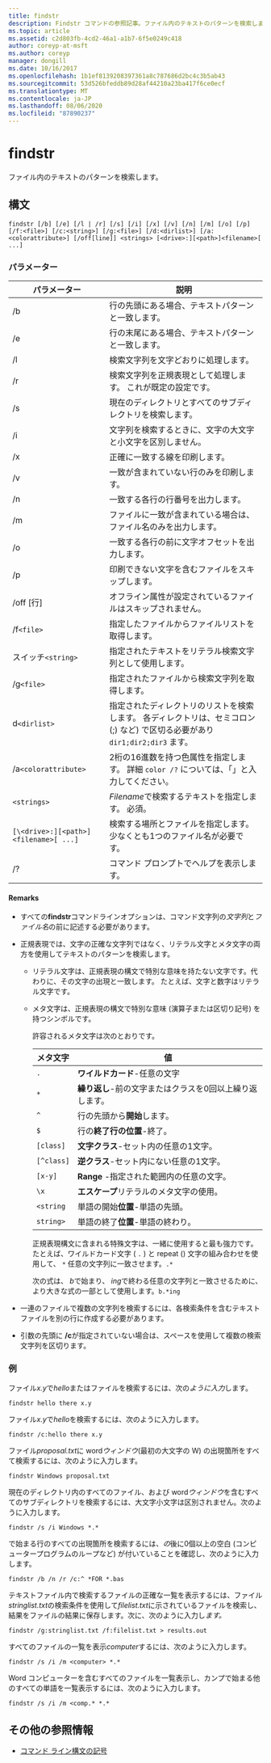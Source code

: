 ```yaml
---
title: findstr
description: Findstr コマンドの参照記事。ファイル内のテキストのパターンを検索します。
ms.topic: article
ms.assetid: c2d803fb-4cd2-46a1-a1b7-6f5e0249c418
author: coreyp-at-msft
ms.author: coreyp
manager: dongill
ms.date: 10/16/2017
ms.openlocfilehash: 1b1ef8139208397361a8c787686d2bc4c3b5ab43
ms.sourcegitcommit: 53d526bfeddb89d28af44210a23ba417f6ce0ecf
ms.translationtype: MT
ms.contentlocale: ja-JP
ms.lasthandoff: 08/06/2020
ms.locfileid: "87890237"
---
```

# <a name="findstr"></a>findstr

ファイル内のテキストのパターンを検索します。

## <a name="syntax"></a>構文

```
findstr [/b] [/e] [/l | /r] [/s] [/i] [/x] [/v] [/n] [/m] [/o] [/p] [/f:<file>] [/c:<string>] [/g:<file>] [/d:<dirlist>] [/a:<colorattribute>] [/off[line]] <strings> [<drive>:][<path>]<filename>[ ...]
```

### <a name="parameters"></a>パラメーター

| パラメーター | 説明 |
| --------- | ----------- |
| /b | 行の先頭にある場合、テキストパターンと一致します。 |
| /e | 行の末尾にある場合、テキストパターンと一致します。 |
| /l | 検索文字列を文字どおりに処理します。 |
| /r | 検索文字列を正規表現として処理します。 これが既定の設定です。 |
| /s | 現在のディレクトリとすべてのサブディレクトリを検索します。 |
| /i | 文字列を検索するときに、文字の大文字と小文字を区別しません。 |
| /x | 正確に一致する線を印刷します。 |
| /v | 一致が含まれていない行のみを印刷します。 |
| /n | 一致する各行の行番号を出力します。 |
| /m | ファイルに一致が含まれている場合は、ファイル名のみを出力します。 |
| /o | 一致する各行の前に文字オフセットを出力します。 |
| /p | 印刷できない文字を含むファイルをスキップします。 |
| /off [行] | オフライン属性が設定されているファイルはスキップされません。 |
| /f`<file>` | 指定したファイルからファイルリストを取得します。 |
| スイッチ`<string>` | 指定されたテキストをリテラル検索文字列として使用します。 |
| /g`<file>` | 指定されたファイルから検索文字列を取得します。 |
| d`<dirlist>` | 指定されたディレクトリのリストを検索します。 各ディレクトリは、セミコロン (;) など) で区切る必要があり `dir1;dir2;dir3` ます。 |
| /a`<colorattribute>` | 2桁の16進数を持つ色属性を指定します。 詳細 `color /?` については、「」と入力してください。 |
| `<strings>` | *Filename*で検索するテキストを指定します。 必須。 |
| `[\<drive>:][<path>]<filename>[ ...]` | 検索する場所とファイルを指定します。 少なくとも1つのファイル名が必要です。 |
| /? | コマンド プロンプトでヘルプを表示します。 |

#### <a name="remarks"></a>Remarks

- すべての**findstr**コマンドラインオプションは、コマンド文字列の*文字列*と*ファイル名*の前に記述する必要があります。

- 正規表現では、文字の正確な文字列ではなく、リテラル文字とメタ文字の両方を使用してテキストのパターンを検索します。

  - リテラル文字は、正規表現の構文で特別な意味を持たない文字です。代わりに、その文字の出現と一致します。 たとえば、文字と数字はリテラル文字です。

  - メタ文字は、正規表現の構文で特別な意味 (演算子または区切り記号) を持つシンボルです。

    許容されるメタ文字は次のとおりです。

    | メタ文字 | 値 |
    | -------------- | ----- |
    | `.` | **ワイルドカード**-任意の文字 |
    | `*` | **繰り返し**-前の文字またはクラスを0回以上繰り返します。 |
    | `^` | 行の先頭から**開始**します。 |
    | `$` | 行の**終了行の位置**-終了。 |
    | `[class]` | **文字クラス**-セット内の任意の1文字。 |
    | `[^class]` | **逆クラス**-セット内にない任意の1文字。 |
    | `[x-y]` | **Range** -指定された範囲内の任意の文字。 |
    | `\x` | **エスケープ**リテラルのメタ文字の使用。 |
    | `<string` | 単語の開始**位置**-単語の先頭。 |
    | `string>` | 単語の終了**位置**-単語の終わり。 |

    正規表現構文に含まれる特殊文字は、一緒に使用すると最も強力です。 たとえば、ワイルドカード文字 ( `.` ) と repeat () 文字の組み合わせを使用して、 `*` 任意の文字列に一致させます。`.*`

    次の式は、 *b*で始まり、 *ing*で終わる任意の文字列と一致させるために、より大きな式の一部として使用します。`b.*ing`

- 一連のファイルで複数の文字列を検索するには、各検索条件を含むテキストファイルを別の行に作成する必要があります。

- 引数の先頭に **/c**が指定されていない場合は、スペースを使用して複数の検索文字列を区切ります。

### <a name="examples"></a>例

ファイル*x.y*で*hello*またはファイルを検索するには、次の*ように入力*します。

```
findstr hello there x.y
```

ファイル*x.y*で*hello*を検索するには、次のように入力します。

```
findstr /c:hello there x.y
```

ファイル*proposal.txt*に word*ウィンドウ*(最初の大文字の W) の出現箇所をすべて検索するには、次のように入力します。

```
findstr Windows proposal.txt
```

現在のディレクトリ内のすべてのファイル、および word*ウィンドウ*を含むすべてのサブディレクトリを検索するには、大文字小文字は区別されません。次のように入力します。

```
findstr /s /i Windows *.*
```

で始まる行のすべての出現箇所を検索するには、*の*後に0個以上の空白 (コンピュータープログラムのループなど) が付いていることを確認し、次のように入力します。

```
findstr /b /n /r /c:^ *FOR *.bas
```

テキストファイル内で検索するファイルの正確な一覧を表示するには、ファイル*stringlist.txt*の検索条件を使用して*filelist.txt*に示されているファイルを検索し、結果をファイルの結果に保存します。次に、次のように入力し*ます。*

```
findstr /g:stringlist.txt /f:filelist.txt > results.out
```

すべてのファイルの一覧を表示*computer*するには、次のように入力します。

```
findstr /s /i /m <computer> *.*
```

Word コンピューターを含むすべてのファイルを一覧表示し、カンプで始まる他のすべての単語を一覧表示するには、次のように入力します。

```
findstr /s /i /m <comp.* *.*
```

## <a name="additional-references"></a>その他の参照情報

- [コマンド ライン構文の記号](command-line-syntax-key.md)